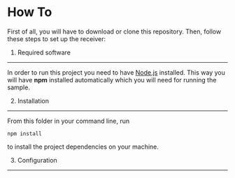 # How To
First of all, you will have to download or clone this repository.
Then, follow these steps to set up the receiver:

1. Required software
--------------------
In order to run this project you need to have [Node.js](https://docs.npmjs.com/getting-started/installing-node) installed.
This way you will have **npm** installed automatically which you will need for running the sample.

2. Installation
---------------
From this folder in your command line, run 
```shell
npm install
```
to install the project dependencies on your machine.

3. Configuration
----------------
